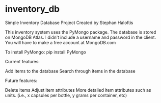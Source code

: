 # inventory_db
Simple Inventory Database Project
Created by Stephan Haloftis


This inventory system uses the PyMongo package. The database is stored on MongoDB Atlas.
I didn't include a username and password in the client. You will have to make a free account at MongoDB.com

To install PyMongo: pip install PyMongo

Current features:

Add items to the database
Search through items in the database

Future features:

Delete items
Adjust item attributes
More detailed item attributes such as units. (i.e., x capsules per bottle, y grams per container, etc)
